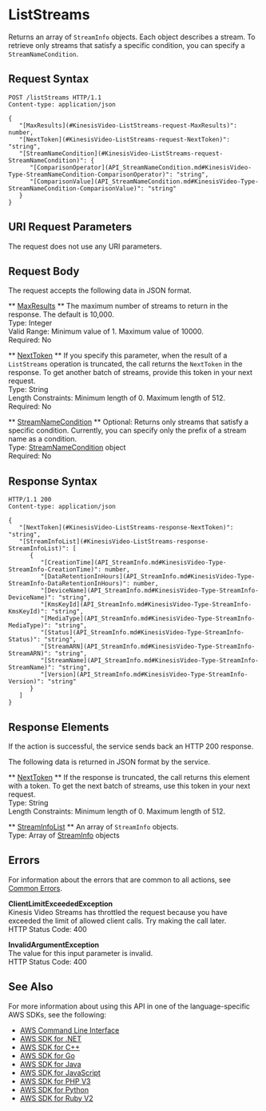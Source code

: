 # ListStreams<a name="API_ListStreams"></a>

Returns an array of `StreamInfo` objects\. Each object describes a stream\. To retrieve only streams that satisfy a specific condition, you can specify a `StreamNameCondition`\. 

## Request Syntax<a name="API_ListStreams_RequestSyntax"></a>

```
POST /listStreams HTTP/1.1
Content-type: application/json

{
   "[MaxResults](#KinesisVideo-ListStreams-request-MaxResults)": number,
   "[NextToken](#KinesisVideo-ListStreams-request-NextToken)": "string",
   "[StreamNameCondition](#KinesisVideo-ListStreams-request-StreamNameCondition)": { 
      "[ComparisonOperator](API_StreamNameCondition.md#KinesisVideo-Type-StreamNameCondition-ComparisonOperator)": "string",
      "[ComparisonValue](API_StreamNameCondition.md#KinesisVideo-Type-StreamNameCondition-ComparisonValue)": "string"
   }
}
```

## URI Request Parameters<a name="API_ListStreams_RequestParameters"></a>

The request does not use any URI parameters\.

## Request Body<a name="API_ListStreams_RequestBody"></a>

The request accepts the following data in JSON format\.

 ** [MaxResults](#API_ListStreams_RequestSyntax) **   <a name="KinesisVideo-ListStreams-request-MaxResults"></a>
The maximum number of streams to return in the response\. The default is 10,000\.  
Type: Integer  
Valid Range: Minimum value of 1\. Maximum value of 10000\.  
Required: No

 ** [NextToken](#API_ListStreams_RequestSyntax) **   <a name="KinesisVideo-ListStreams-request-NextToken"></a>
If you specify this parameter, when the result of a `ListStreams` operation is truncated, the call returns the `NextToken` in the response\. To get another batch of streams, provide this token in your next request\.  
Type: String  
Length Constraints: Minimum length of 0\. Maximum length of 512\.  
Required: No

 ** [StreamNameCondition](#API_ListStreams_RequestSyntax) **   <a name="KinesisVideo-ListStreams-request-StreamNameCondition"></a>
Optional: Returns only streams that satisfy a specific condition\. Currently, you can specify only the prefix of a stream name as a condition\.   
Type: [StreamNameCondition](API_StreamNameCondition.md) object  
Required: No

## Response Syntax<a name="API_ListStreams_ResponseSyntax"></a>

```
HTTP/1.1 200
Content-type: application/json

{
   "[NextToken](#KinesisVideo-ListStreams-response-NextToken)": "string",
   "[StreamInfoList](#KinesisVideo-ListStreams-response-StreamInfoList)": [ 
      { 
         "[CreationTime](API_StreamInfo.md#KinesisVideo-Type-StreamInfo-CreationTime)": number,
         "[DataRetentionInHours](API_StreamInfo.md#KinesisVideo-Type-StreamInfo-DataRetentionInHours)": number,
         "[DeviceName](API_StreamInfo.md#KinesisVideo-Type-StreamInfo-DeviceName)": "string",
         "[KmsKeyId](API_StreamInfo.md#KinesisVideo-Type-StreamInfo-KmsKeyId)": "string",
         "[MediaType](API_StreamInfo.md#KinesisVideo-Type-StreamInfo-MediaType)": "string",
         "[Status](API_StreamInfo.md#KinesisVideo-Type-StreamInfo-Status)": "string",
         "[StreamARN](API_StreamInfo.md#KinesisVideo-Type-StreamInfo-StreamARN)": "string",
         "[StreamName](API_StreamInfo.md#KinesisVideo-Type-StreamInfo-StreamName)": "string",
         "[Version](API_StreamInfo.md#KinesisVideo-Type-StreamInfo-Version)": "string"
      }
   ]
}
```

## Response Elements<a name="API_ListStreams_ResponseElements"></a>

If the action is successful, the service sends back an HTTP 200 response\.

The following data is returned in JSON format by the service\.

 ** [NextToken](#API_ListStreams_ResponseSyntax) **   <a name="KinesisVideo-ListStreams-response-NextToken"></a>
If the response is truncated, the call returns this element with a token\. To get the next batch of streams, use this token in your next request\.   
Type: String  
Length Constraints: Minimum length of 0\. Maximum length of 512\.

 ** [StreamInfoList](#API_ListStreams_ResponseSyntax) **   <a name="KinesisVideo-ListStreams-response-StreamInfoList"></a>
An array of `StreamInfo` objects\.  
Type: Array of [StreamInfo](API_StreamInfo.md) objects

## Errors<a name="API_ListStreams_Errors"></a>

For information about the errors that are common to all actions, see [Common Errors](CommonErrors.md)\.

 **ClientLimitExceededException**   
Kinesis Video Streams has throttled the request because you have exceeded the limit of allowed client calls\. Try making the call later\.  
HTTP Status Code: 400

 **InvalidArgumentException**   
The value for this input parameter is invalid\.  
HTTP Status Code: 400

## See Also<a name="API_ListStreams_SeeAlso"></a>

For more information about using this API in one of the language\-specific AWS SDKs, see the following:
+  [AWS Command Line Interface](https://docs.aws.amazon.com/goto/aws-cli/kinesisvideo-2017-09-30/ListStreams) 
+  [AWS SDK for \.NET](https://docs.aws.amazon.com/goto/DotNetSDKV3/kinesisvideo-2017-09-30/ListStreams) 
+  [AWS SDK for C\+\+](https://docs.aws.amazon.com/goto/SdkForCpp/kinesisvideo-2017-09-30/ListStreams) 
+  [AWS SDK for Go](https://docs.aws.amazon.com/goto/SdkForGoV1/kinesisvideo-2017-09-30/ListStreams) 
+  [AWS SDK for Java](https://docs.aws.amazon.com/goto/SdkForJava/kinesisvideo-2017-09-30/ListStreams) 
+  [AWS SDK for JavaScript](https://docs.aws.amazon.com/goto/AWSJavaScriptSDK/kinesisvideo-2017-09-30/ListStreams) 
+  [AWS SDK for PHP V3](https://docs.aws.amazon.com/goto/SdkForPHPV3/kinesisvideo-2017-09-30/ListStreams) 
+  [AWS SDK for Python](https://docs.aws.amazon.com/goto/boto3/kinesisvideo-2017-09-30/ListStreams) 
+  [AWS SDK for Ruby V2](https://docs.aws.amazon.com/goto/SdkForRubyV2/kinesisvideo-2017-09-30/ListStreams) 